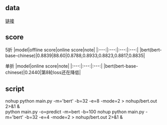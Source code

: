 # 
## data
[链接](https://god.yanxishe.com/75)
## score
5折
|model|offline score|online score|note|
|:---:|:---:|:---:|:---:|
|bert(bert-base-chinese)|0.8839|88.60|0.8788,0.8933,0.8823,0.8817,0.8835|

单折
|model|online score|note|
|:---:|:---:|:---:|
|bert(bert-base-chinese)|0.2440|第8轮loss还在降低|


## script
nohup python main.py -m='bert' -b=32 -e=8 -mode=2 > nohup/bert.out 2>&1 &  
python main.py -o=predict -m=bert -b=100
nohup python main.py -m='bert' -b=32 -e=4 -mode=2 > nohup/bert.out 2>&1 &  
